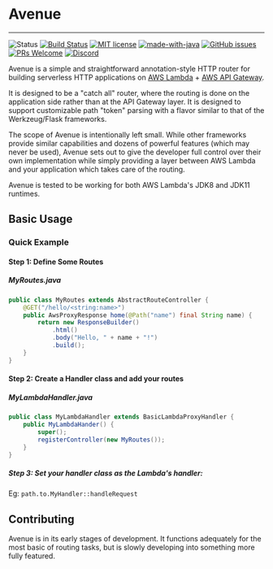 # Avenue 

-----------------------------
![Status](https://img.shields.io/badge/Status-Experimental-important)
[![Build Status](https://travis-ci.org/Seputaes/avenue.svg?branch=master)](https://travis-ci.org/Seputaes/avenue)
[![MIT license](https://img.shields.io/badge/License-MIT-blue.svg)](https://lbesson.mit-license.org/)
[![made-with-java](https://img.shields.io/badge/Made%20with-Java-1f425f.svg)](https://en.wikipedia.org/wiki/Java_%28programming_language%29)
[![GitHub issues](https://img.shields.io/github/issues/Seputaes/avenue.svg)](https://GitHub.com/seputaes/avenue/issues/)
[![PRs Welcome](https://img.shields.io/badge/PRs-welcome-brightgreen.svg?style=flat)](http://makeapullrequest.com)
[![Discord](https://img.shields.io/discord/481539443170344961?logo=discord&label=Discord)](https://sep.gg/discord)

Avenue is a simple and straightforward annotation-style HTTP router 
for building serverless HTTP applications on [AWS Lambda](https://aws.amazon.com/lambda/) + [AWS API Gateway](https://aws.amazon.com/api-gateway/).

It is designed to be a "catch all" router, where the routing is done on 
the application side rather than at the API Gateway layer. It is designed to support
customizable path "token" parsing with a flavor similar to that of the Werkzeug/Flask frameworks.

The scope of Avenue is intentionally left small. While other frameworks provide
similar capabilities and dozens of powerful features (which may never be used), 
Avenue sets out to give the developer full control over their own implementation 
while simply providing a layer between AWS Lambda and your application which takes care of the routing.

Avenue is tested to be working for both AWS Lambda's JDK8 and JDK11 runtimes.

## Basic Usage

### Quick Example

#### Step 1: Define Some Routes

##### MyRoutes.java
```java
public class MyRoutes extends AbstractRouteController {
    @GET("/hello/<string:name>")
    public AwsProxyResponse home(@Path("name") final String name) {
        return new ResponseBuilder()
            .html()
            .body("Hello, " + name + "!")
            .build();
    }
}
```

#### Step 2: Create a Handler class and add your routes
##### MyLambdaHandler.java
```java
public class MyLambdaHandler extends BasicLambdaProxyHandler {
    public MyLambdaHander() {
        super();
        registerController(new MyRoutes());
    }
}
```

##### Step 3: Set your handler class as the Lambda's handler:
Eg: `path.to.MyHandler::handleRequest`


## Contributing
Avenue is in its early stages of development. It functions adequately for the most basic
of routing tasks, but is slowly developing into something more fully featured.